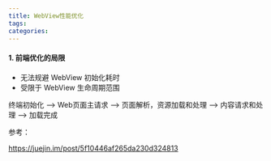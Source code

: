 ```yaml
---
title: WebView性能优化
tags:
categories:
---
```


#### 1. 前端优化的局限
+ 无法规避 WebView 初始化耗时
+ 受限于 WebView 生命周期范围

终端初始化
--> Web页面主请求
--> 页面解析，资源加载和处理
--> 内容请求和处理
--> 加载完成

参考：

https://juejin.im/post/5f10446af265da230d324813